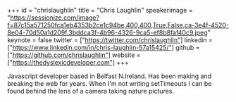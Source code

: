 ﻿+++
id = "chrislaughlin"
title = "Chris Laughlin"
speakerimage = "https://sessionize.com/image?f=87c15a571250fca1eb4353b2ce1c94be,400,400,True,False,ca-3e4f-4520-8e04-70d50a1d209f.3bddca3f-4b96-4326-9ca5-ef8b8faf40c9.jpeg"
keynote = false
twitter = ["https://twitter.com/chrislaughlin"]
linkedin = ["https://www.linkedin.com/in/chris-laughlin-57a15425/"]
github = ["https://github.com/chrislaughlin"]
website = ["https://thedyslexicdeveloper.com"]
+++

Javascript developer based in Belfast N.Ireland. Has been making and breaking the web for years. When I'm not writing setTimeouts I can be found behind the lens of a camera taking nature pictures.